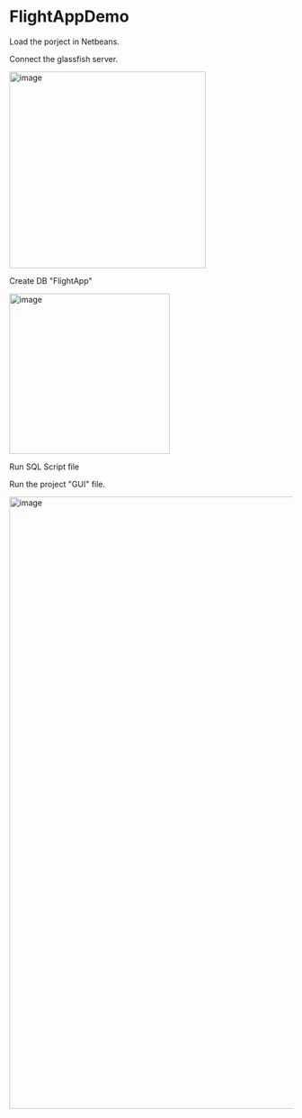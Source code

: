 # FlightAppDemo
Load the porject in Netbeans.

Connect the glassfish server.

<img width="349" alt="image" src="https://user-images.githubusercontent.com/56609358/92164699-9c61b280-edea-11ea-8b10-2af66ec050e7.png">

Create DB "FlightApp"

<img width="285" alt="image" src="https://user-images.githubusercontent.com/56609358/92164788-c6b37000-edea-11ea-997f-947891db176c.png">

Run SQL Script file

Run the project "GUI" file. 

<img width="1087" alt="image" src="https://user-images.githubusercontent.com/56609358/92164604-73412200-edea-11ea-9177-c1a0be3831ee.png">
